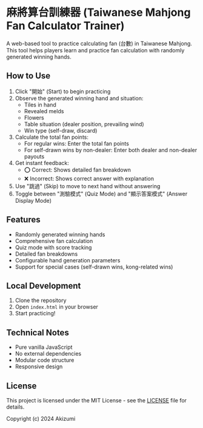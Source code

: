 # 麻將算台訓練器 (Taiwanese Mahjong Fan Calculator Trainer)

A web-based tool to practice calculating fan (台數) in Taiwanese Mahjong. This tool helps players learn and practice fan calculation with randomly generated winning hands.

## How to Use

1. Click "開始" (Start) to begin practicing
2. Observe the generated winning hand and situation:
   - Tiles in hand
   - Revealed melds
   - Flowers
   - Table situation (dealer position, prevailing wind)
   - Win type (self-draw, discard)
3. Calculate the total fan points:
   - For regular wins: Enter the total fan points
   - For self-drawn wins by non-dealer: Enter both dealer and non-dealer payouts
4. Get instant feedback:
   - ⭕️ Correct: Shows detailed fan breakdown
   - ❌ Incorrect: Shows correct answer with explanation
5. Use "跳過" (Skip) to move to next hand without answering
6. Toggle between "測驗模式" (Quiz Mode) and "顯示答案模式" (Answer Display Mode)

## Features

- Randomly generated winning hands
- Comprehensive fan calculation
- Quiz mode with score tracking
- Detailed fan breakdowns
- Configurable hand generation parameters
- Support for special cases (self-drawn wins, kong-related wins)

## Local Development

1. Clone the repository
2. Open `index.html` in your browser
3. Start practicing!

## Technical Notes

- Pure vanilla JavaScript
- No external dependencies
- Modular code structure
- Responsive design

## License

This project is licensed under the MIT License - see the [LICENSE](LICENSE) file for details.

Copyright (c) 2024 Akizumi 